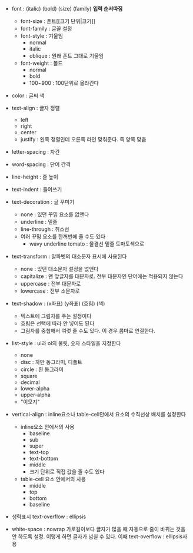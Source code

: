 - font : (italic) (bold) (size) (family) **입력 순서따짐**
	- font-size : 폰트[[크기 단위|크기]]
	- font-family : 글꼴 설정
	- font-style : 기울임 
		- normal
		- italic
		- oblique : 원래 폰트 그대로 기울임
	- font-weight : 볼드
		- normal
		- bold
		- 100~900 : 100단위로 올라간다

- color : 글씨 색

- text-align : 글자 정렬
	- left
	- right
	- center
	- justify : 왼쪽 정렬인데 오른쪽 라인 맞춰준다. 즉 양쪽 맞춤

- letter-spacing : 자간
- word-spacing : 단어 간격
- line-height : 줄 높이
- text-indent : 들여쓰기

- text-decoration : 글 꾸미기
	- none : 있던 꾸밈 요소를 없앤다
	- underline : 밑줄
	- line-through : 취소선
	- 여러 꾸밈 요소를 한꺼번에 줄 수도 있다
		- wavy underline tomato : 물결선 밑줄 토마토색으로

- text-transform : 알파벳의 대소문자 표시에 사용된다
	- none : 있던 대소문자 설정을 없앤다
	- capitalize : 맨 앞글자를 대문자로. 전부 대문자인 단어에는 적용되지 않는다
	- uppercase : 전부 대문자로
	- lowercase : 전부 소문자로

- text-shadow : (x좌표) (y좌표) (흐림) (색)
	- 텍스트에 그림자를 주는 설정이다
	- 흐림은 선택에 따라 안 넣어도 된다
	- 그림자를 중첩해서 여럿 줄 수도 있다. 이 경우 콤마로 연결한다.

- list-style : ul과 ol의 불릿, 숫자 스타일을 지정한다
	- none
	- disc : 까만 동그라미, 디폴트
	- circle : 흰 동그라미
	- square
	- decimal
	- lower-alpha
	- upper-alpha
	- "이모지"

- vertical-align : inline요소나 table-cell안에서 요소의 수직선상 배치를 설정한다
	- inline요소 안에서의 사용
		- baseline
		- sub
		- super
		- text-top
		- text-bottom
		- middle
		- 크기 단위로 직접 값을 줄 수도 있다
	- table-cell 요소 안에서의 사용
		- middle
		- top
		- bottom
		- baseline

- 생략표시
	text-overflow : ellipsis

- white-space : nowrap
	가로길이보다 글자가 많을 때 자동으로 줄이 바뀌는 것을 안 하도록 설정.
	이렇게 하면 글자가 넘칠 수 있다. 이때 text-overflow : ellipsis사용